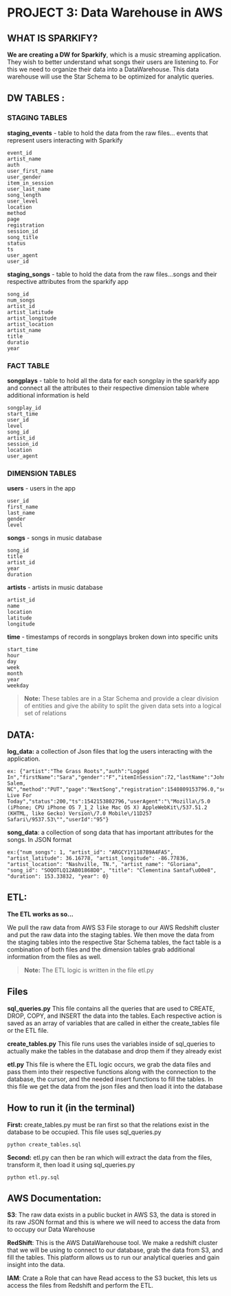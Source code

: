 # PROJECT 3: Data Warehouse in AWS

## WHAT IS SPARKIFY?

**We are creating a DW for Sparkify**, which is a music streaming application. They wish to better understand what songs their users are listening to. For this we need to organize their data into a DataWarehouse. This data warehouse will use the Star Schema to be optimized for analytic queries.

## DW TABLES :

### STAGING TABLES
**staging_events** - table to hold the data from the raw files... events that represent users interacting with Sparkify

	event_id
	artist_name
    auth 
    user_first_name 
    user_gender 
    item_in_session 
    user_last_name 
    song_length  
    user_level 
    location 
    method 
    page 
    registration 
    session_id 
    song_title 
    status  
    ts 
    user_agent 
    user_id

**staging_songs** - table to hold the data from the raw files...songs and their respective attributes from the sparkify app 

	song_id
    num_songs
    artist_id
    artist_latitude
    artist_longitude
    artist_location
    artist_name
    title
    duratio
    year
### FACT TABLE
**songplays** - table to hold all the data for each songplay in the sparkify app and connect all the attributes to their respective dimension table where additional information is held

	songplay_id
    start_time
    user_id
    level
    song_id
    artist_id
    session_id
    location
    user_agent

### DIMENSION TABLES

**users** - users in the app

	user_id
    first_name
    last_name
    gender
    level

**songs** - songs in music database

	song_id
    title
    artist_id
    year
    duration

**artists** - artists in music database

	artist_id
    name
    location
    latitude
    longitude

**time** - timestamps of records in songplays broken down into specific units

	start_time
    hour
    day
    week
    month
    year
    weekday

> **Note:** These tables are in a Star Schema and provide a clear division of entities and give the ability to split the given data sets into a logical set of relations

## DATA:

**log_data:** a collection of Json files that log the users interacting with the application.

	ex: {"artist":"The Grass Roots","auth":"Logged In","firstName":"Sara","gender":"F","itemInSession":72,"lastName":"Johnson","length":166.71302,"level":"paid","location":"Winston-Salem, NC","method":"PUT","page":"NextSong","registration":1540809153796.0,"sessionId":411,"song":"Let's Live For Today","status":200,"ts":1542153802796,"userAgent":"\"Mozilla\/5.0 (iPhone; CPU iPhone OS 7_1_2 like Mac OS X) AppleWebKit\/537.51.2 (KHTML, like Gecko) Version\/7.0 Mobile\/11D257 Safari\/9537.53\"","userId":"95"}

**song_data**: a collection of song data that has important attributes for the songs. In JSON format

	ex:{"num_songs": 1, "artist_id": "ARGCY1Y1187B9A4FA5", "artist_latitude": 36.16778, "artist_longitude": -86.77836, "artist_location": "Nashville, TN.", "artist_name": "Gloriana", "song_id": "SOQOTLQ12AB01868D0", "title": "Clementina Santaf\u00e8", "duration": 153.33832, "year": 0}

## ETL:
 
**The ETL works as so...**

We pull the raw data from AWS S3 File storage to our AWS Redshift cluster and put the raw data into the staging tables. We then move the data from the staging tables into the respective Star Schema tables, the fact table is a combination of both files and the dimension tables grab additional information from the files as well.
> **Note:** The ETL logic is written in the file etl.py

## Files

**sql_queries.py**
This file contains all the queries that are used to CREATE, DROP, COPY, and INSERT the data into the tables. Each respective action is saved as an array of variables that are called in either the create_tables file or the ETL file.

**create_tables.py**
This file runs uses the variables inside of sql_queries to actually make the tables in the database and drop them if they already exist

**etl.py**
This file is where the ETL logic occurs, we grab the data files and pass them into their respective functions along with the connection to the database, the cursor, and the needed insert functions to fill the tables. In this file we get the data from the json files and then load it into the database

## How to run it (in the terminal)
**First:** create_tables.py must be ran first so that the relations exist in the database to be occupied. This file uses sql_queries.py
```
python create_tables.sql
```
**Second:** etl.py can then be ran which will extract the data from the files, transform it, then load it using sql_queries.py
```
python etl.py.sql
```
## AWS Documentation:
**S3**: The raw data exists in a public bucket in AWS S3, the data is stored in its raw JSON format and this is where we will need to access the data from to occupy our Data Warehouse

**RedShift**: This is the AWS DataWarehouse tool. We make a redshift cluster that we will be using to connect to our database, grab the data from S3, and fill the tables. This platform allows us to run our analytical queries and gain insight into the data.

**IAM**: Crate a Role that can have Read access to the S3 bucket, this lets us access the files from Redshift and perform the ETL.
